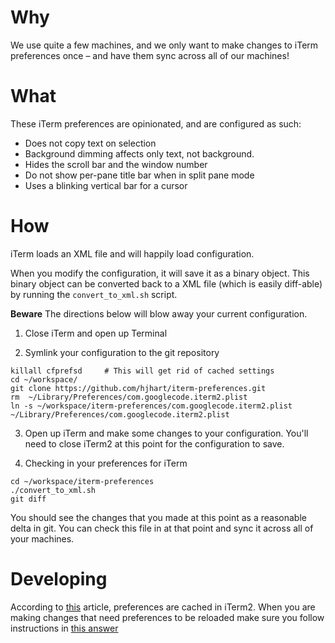 # Why

We use quite a few machines, and we only want to make changes to iTerm preferences once – and have them sync across all of our machines!

# What

These iTerm preferences are opinionated, and are configured as such:

* Does not copy text on selection
* Background dimming affects only text, not background. 
* Hides the scroll bar and the window number
* Do not show per-pane title bar when in split pane mode
* Uses a blinking vertical bar for a cursor

# How

iTerm loads an XML file and will happily load configuration. 

When you modify the configuration, it will save it as a binary object. This binary object can be converted back to a XML file (which is easily diff-able) by running the `convert_to_xml.sh` script.

**Beware** The directions below will blow away your current configuration.

1. Close iTerm and open up Terminal

2. Symlink your configuration to the git repository

```
killall cfprefsd     # This will get rid of cached settings
cd ~/workspace/
git clone https://github.com/hjhart/iterm-preferences.git
rm  ~/Library/Preferences/com.googlecode.iterm2.plist
ln -s ~/workspace/iterm-preferences/com.googlecode.iterm2.plist ~/Library/Preferences/com.googlecode.iterm2.plist
```

3. Open up iTerm and make some changes to your configuration. You'll need to close iTerm2 at this point for the configuration to save.

4. Checking in your preferences for iTerm

```
cd ~/workspace/iterm-preferences
./convert_to_xml.sh
git diff
```

You should see the changes that you made at this point as a reasonable delta in git. You can check this file in at that point and sync it across all of your machines.

# Developing

According to [this](http://apple.stackexchange.com/questions/111534/iterm2-doesnt-read-com-googlecode-iterm2-plist?answertab=active#tab-top) article, preferences are cached in iTerm2. When you are making changes that need preferences to be reloaded make sure you follow instructions in [this answer](http://apple.stackexchange.com/a/111559)
